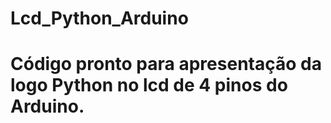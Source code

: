 # Lcd_Python_Arduino

# Código pronto para apresentação da logo Python no lcd de 4 pinos do Arduino.
